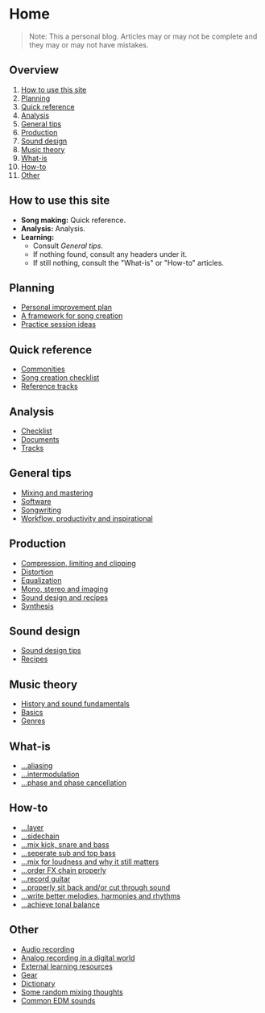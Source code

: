 # Home
> Note: This a personal blog. Articles may or may not be complete and they may or may not have mistakes.

## Overview
1. [How to use this site](#how-to-use-this-site)
2. [Planning](#planning)
3. [Quick reference](#quick-reference)
4. [Analysis](#analysis)
5. [General tips](#general-tips)
6. [Production](#production)
7. [Sound design](#sound-design)
8. [Music theory](#music-theory)
9. [What-is](#what-is)
10. [How-to](#how-to)
11. [Other](#to-sort)

## How to use this site
- **Song making:** Quick reference. 
- **Analysis:** Analysis. 
- **Learning:**
  - Consult *General tips*.
  - If nothing found, consult any headers under it. 
  - If still nothing, consult the "What-is" or "How-to" articles.

## Planning
- [Personal improvement plan](personal-improvement-plan.md)
- [A framework for song creation](song-creation-routine.md)
- [Practice session ideas](practice-session-ideas.md)

## Quick reference
- [Commonities](commonities.md)
- [Song creation checklist](songwriting-checklist.md)
- [Reference tracks](reference-tracks.md)

## Analysis
- [Checklist](analysis-checklist.md)
- [Documents](/analysis/index.md)
- [Tracks](/analysis/analysis-ideas.md)

## General tips
- [Mixing and mastering](/in-depth/mixing-and-mastering.md)
- [Software](software.md)
- [Songwriting](songwriting.md)
- [Workflow, productivity and inspirational](workflow-and-productivity.md)

## Production
- [Compression, limiting and clipping](/in-depth/compression-limiting-clipping.md)
- [Distortion](/in-depth/distortion.md)
- [Equalization](/in-depth/equalization.md)
- [Mono, stereo and imaging](/in-depth/mono-stereo-and-imaging.md)
- [Sound design and recipes](sound-recipes.md)
- [Synthesis](/in-depth/synthesis.md)

## Sound design
- [Sound design tips](sound-design-tips.md)
- [Recipes](sound-recipes.md)

## Music theory
- [History and sound fundamentals](/in-depth/music-history-and-fundamental-concepts.md)
- [Basics](/in-depth/music-theory-basics.md)
- [Genres](/in-depth/music-theory-genres.md)

## What-is
- [...aliasing](/in-depth/aliasing.md)
- [...intermodulation](/in-depth/intermodulation.md)
- [...phase and phase cancellation](/in-depth/phase-and-phase-cancellation.md)

## How-to
- [...layer](/in-depth/timbre-and-layering.md)
- [...sidechain](/in-depth/sidechaining.md)
- [...mix kick, snare and bass](#hi)
- [...seperate sub and top bass](/articles/steady-clean-low-end-with-sub-seperation.md)
- [...mix for loudness and why it still matters](/in-depth/loudness-wars-and-why-it-matters.md)
- [...order FX chain properly](/in-depth/why-order-of-fx-chain-matters.md)
- [...record guitar](/articles/guitar-recording-tips.md)
- [...properly sit back and/or cut through sound](/articles/how-to-properly-sit-back-and-or-cut-through-sound.md)
- [...write better melodies, harmonies and rhythms](/articles/how-to-write-better-melodies-harmonies-and-rhythms.md)
- [...achieve tonal balance](/articles/tips-to-achieve-tonal-balance.md)

## Other
- [Audio recording](audio-recording.md)
- [Analog recording in a digital world](/in-depth/analog-recording-in-a-digital-world.md)
- [External learning resources](external-learning-resources)
- [Gear](gear.md)
- [Dictionary](dictionary.md)
- [Some random mixing thoughts](/articles/some-random-mixing-thoughts.md)
- [Common EDM sounds](/articles/common-edm-sounds)
